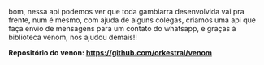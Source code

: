 bom, nessa api podemos ver que toda gambiarra desenvolvida vai pra frente, num é mesmo, com ajuda de alguns colegas,
criamos uma api que faça envio de mensagens para um contato do whatsapp, e graças à biblioteca venom, nos ajudou demais!!

**Repositório do venon: https://github.com/orkestral/venom**
